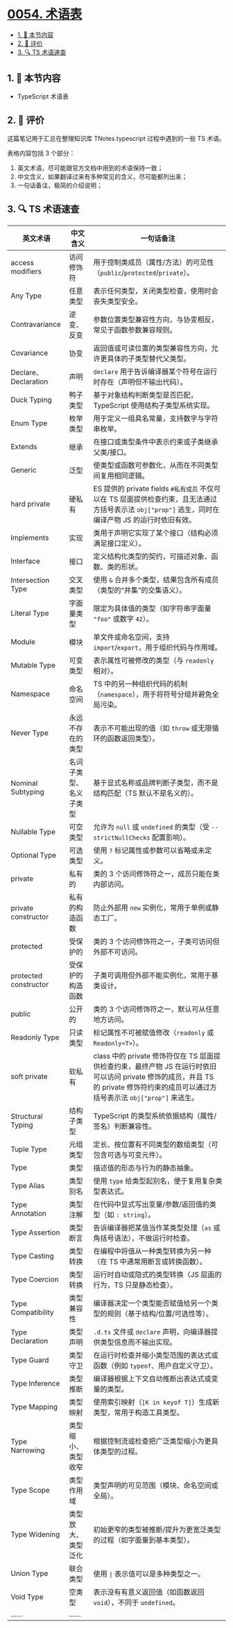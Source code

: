 # [0054. 术语表](https://github.com/tnotesjs/TNotes.typescript/tree/main/notes/0054.%20%E6%9C%AF%E8%AF%AD%E8%A1%A8)

<!-- region:toc -->

- [1. 🎯 本节内容](#1--本节内容)
- [2. 🫧 评价](#2--评价)
- [3. 🔍 TS 术语速查](#3--ts-术语速查)

<!-- endregion:toc -->

## 1. 🎯 本节内容

- TypeScript 术语表

## 2. 🫧 评价

这篇笔记用于汇总在整理知识库 TNotes.typescript 过程中遇到的一些 TS 术语。

表格内容包括 3 个部分：

1. 英文术语，尽可能跟官方文档中用到的术语保持一致；
2. 中文含义，如果翻译过来有多种常见的含义，尽可能都列出来；
3. 一句话备注，极简的介绍说明；

## 3. 🔍 TS 术语速查

| 英文术语 | 中文含义 | 一句话备注 |
| --- | --- | --- |
| access modifiers | 访问修饰符 | 用于控制类成员（属性/方法）的可见性（`public`/`protected`/`private`）。 |
| Any Type | 任意类型 | 表示任何类型，关闭类型检查，使用时会丧失类型安全。 |
| Contravariance | 逆变、反变 | 参数位置类型兼容性方向，与协变相反，常见于函数参数兼容规则。 |
| Covariance | 协变 | 返回值或可读位置的类型兼容性方向，允许更具体的子类型替代父类型。 |
| Declare、Declaration | 声明 | `declare` 用于告诉编译器某个符号在运行时存在（声明但不输出代码）。 |
| Duck Typing | 鸭子类型 | 基于对象结构判断类型是否匹配，TypeScript 使用结构子类型系统实现。 |
| Enum Type | 枚举类型 | 用于定义一组具名常量，支持数字与字符串枚举。 |
| Extends | 继承 | 在接口或类型条件中表示约束或子类继承父类/接口。 |
| Generic | 泛型 | 使类型或函数可参数化，从而在不同类型间复用相同逻辑。 |
| hard private | 硬私有 | ES 提供的 private fields `#私有成员` 不仅可以在 TS 层面提供检查约束，且无法通过方括号表示法 `obj["prop"]` 逃生，同时在编译产物 JS 的运行时依旧有效。 |
| Implements | 实现 | 类用于声明它实现了某个接口（结构必须满足接口定义）。 |
| Interface | 接口 | 定义结构化类型的契约，可描述对象、函数、类的形状。 |
| Intersection Type | 交叉类型 | 使用 `&` 合并多个类型，结果包含所有成员（类型的“并集”的交集语义）。 |
| Literal Type | 字面量类型 | 限定为具体值的类型（如字符串字面量 `"foo"` 或数字 `42`）。 |
| Module | 模块 | 单文件或命名空间，支持 `import`/`export`，用于组织代码与作用域。 |
| Mutable Type | 可变类型 | 表示属性可被修改的类型（与 `readonly` 相对）。 |
| Namespace | 命名空间 | TS 中的另一种组织代码的机制（`namespace`），用于将符号分组并避免全局污染。 |
| Never Type | 永远不存在的类型 | 表示不可能出现的值（如 `throw` 或无限循环的函数返回类型）。 |
| Nominal Subtyping | 名词子类型、名义子类型 | 基于显式名称或品牌判断子类型，而不是结构匹配（TS 默认不是名义的）。 |
| Nullable Type | 可空类型 | 允许为 `null` 或 `undefined` 的类型（受 `--strictNullChecks` 配置影响）。 |
| Optional Type | 可选类型 | 使用 `?` 标记属性或参数可以省略或未定义。 |
| private | 私有的 | 类的 3 个访问修饰符之一，成员只能在类内部访问。 |
| private constructor | 私有的构造函数 | 防止外部用 `new` 实例化，常用于单例或静态工厂。 |
| protected | 受保护的 | 类的 3 个访问修饰符之一，子类可访问但外部不可访问。 |
| protected constructor | 受保护的构造函数 | 子类可调用但外部不能实例化，常用于基类设计。 |
| public | 公开的 | 类的 3 个访问修饰符之一，默认可从任意地方访问。 |
| Readonly Type | 只读类型 | 标记属性不可被赋值修改（`readonly` 或 `Readonly<T>`）。 |
| soft private | 软私有 | class 中的 private 修饰符仅在 TS 层面提供检查约束，最终产物 JS 在运行时依旧可以访问 private 修饰的成员，并且 TS 的 private 修饰符约束的成员可以通过方括号表示法 `obj["prop"]` 来逃生。 |
| Structural Typing | 结构子类型 | TypeScript 的类型系统依据结构（属性/签名）判断兼容性。 |
| Tuple Type | 元组类型 | 定长、按位置有不同类型的数组类型（可包含可选与可变元件）。 |
| Type | 类型 | 描述值的形态与行为的静态抽象。 |
| Type Alias | 类型别名 | 使用 `type` 给类型起别名，便于复用复杂类型表达式。 |
| Type Annotation | 类型注解 | 在代码中显式写出变量/参数/返回值的类型（如 `: string`）。 |
| Type Assertion | 类型断言 | 告诉编译器把某值当作某类型处理（`as` 或角括号语法），不做运行时检查。 |
| Type Casting | 类型转换 | 在编程中将值从一种类型转换为另一种（在 TS 中通常用断言或转换函数）。 |
| Type Coercion | 类型转换 | 运行时自动或隐式的类型转换（JS 层面的行为，TS 只是静态检查）。 |
| Type Compatibility | 类型兼容性 | 编译器决定一个类型能否赋值给另一个类型的规则（基于结构/位置/可选性等）。 |
| Type Declaration | 类型声明 | `.d.ts` 文件或 `declare` 声明，向编译器提供类型信息而不输出实现。 |
| Type Guard | 类型守卫 | 在运行时检查并缩小类型范围的表达式或函数（例如 `typeof`、用户自定义守卫）。 |
| Type Inference | 类型推断 | 编译器根据上下文自动推断出表达式或变量的类型。 |
| Type Mapping | 类型映射 | 使用索引映射（`[K in keyof T]`）生成新类型，常用于构造工具类型。 |
| Type Narrowing | 类型缩小、类型收窄 | 根据控制流或检查把广泛类型缩小为更具体类型的过程。 |
| Type Scope | 类型作用域 | 类型声明的可见范围（模块、命名空间或全局）。 |
| Type Widening | 类型放大、类型泛化 | 初始更窄的类型被推断/提升为更宽泛类型的过程（如字面量到基本类型）。 |
| Union Type | 联合类型 | 使用 `\|` 表示值可以是多种类型之一。 |
| Void Type | 空类型 | 表示没有有意义返回值（如函数返回 `void`），不同于 `undefined`。 |
| …… | …… |
